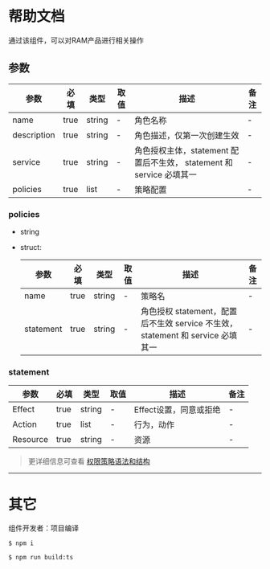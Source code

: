 # 帮助文档

通过该组件，可以对RAM产品进行相关操作

## 参数

|  参数   |  必填  |  类型  | 取值  |  描述  |  备注  |    
|  ----  | ----  |  ----  | ----  |  ----  |  ----  |
| name  | true | string  | - | 角色名称  |  -  |
| description  | true | string  | - | 角色描述，仅第一次创建生效  |  -   |
| service  | true | string  | - |  角色授权主体，statement 配置后不生效， statement 和 service 必填其一  | -  |
| policies  | true | list  | - | 策略配置 | -  |

### policies

- string
- struct:

    |  参数   |  必填  |  类型  | 取值  |  描述  |  备注  |    
    |  ----  | ----  |  ----  | ----  |  ----  |  ----  |
    | name  | true | string  | - | 策略名  |  -  |
    | statement  | true | string  | - | 角色授权 statement，配置后不生效 service 不生效， statement 和 service 必填其一  |  -   |

### statement

|  参数   |  必填  |  类型  | 取值  |  描述  |  备注  |    
|  ----  | ----  |  ----  | ----  |  ----  |  ----  |
| Effect  | true | string  | - | Effect设置，同意或拒绝  |  -  |
| Action  | true | <string>list  | - | 行为，动作  |  -   |
| Resource  | true | string  | - | 资源  |  -  |
> 更详细信息可查看 [权限策略语法和结构](https://help.aliyun.com/document_detail/93739.html)

------- 

# 其它

组件开发者：项目编译

````
$ npm i

$ npm run build:ts
````
